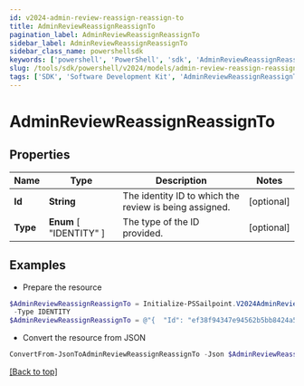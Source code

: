 ```yaml
---
id: v2024-admin-review-reassign-reassign-to
title: AdminReviewReassignReassignTo
pagination_label: AdminReviewReassignReassignTo
sidebar_label: AdminReviewReassignReassignTo
sidebar_class_name: powershellsdk
keywords: ['powershell', 'PowerShell', 'sdk', 'AdminReviewReassignReassignTo', 'V2024AdminReviewReassignReassignTo'] 
slug: /tools/sdk/powershell/v2024/models/admin-review-reassign-reassign-to
tags: ['SDK', 'Software Development Kit', 'AdminReviewReassignReassignTo', 'V2024AdminReviewReassignReassignTo']
---
```



# AdminReviewReassignReassignTo

## Properties

Name | Type | Description | Notes
------------ | ------------- | ------------- | -------------
**Id** | **String** | The identity ID to which the review is being assigned. | [optional] 
**Type** |  **Enum** [  "IDENTITY" ] | The type of the ID provided. | [optional] 

## Examples

- Prepare the resource
```powershell
$AdminReviewReassignReassignTo = Initialize-PSSailpoint.V2024AdminReviewReassignReassignTo  -Id ef38f94347e94562b5bb8424a56397d8 `
 -Type IDENTITY
$AdminReviewReassignReassignTo = @"{  "Id": "ef38f94347e94562b5bb8424a56397d8", "Type": "IDENTITY" }"@
```

- Convert the resource from JSON
```powershell
ConvertFrom-JsonToAdminReviewReassignReassignTo -Json $AdminReviewReassignReassignTo
```


[[Back to top]](#) 

